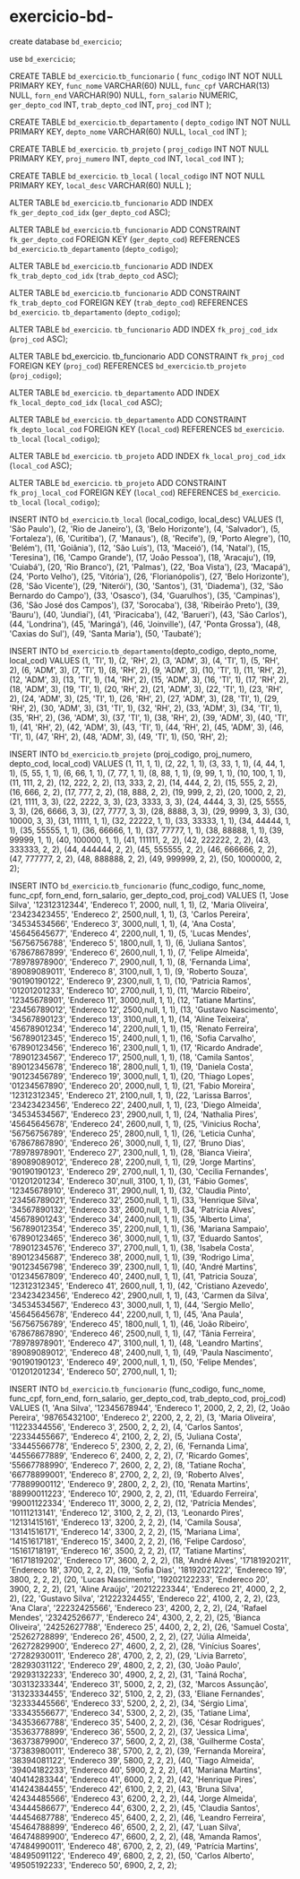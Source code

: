# exercicio-bd-

create database `bd_exercicio`;

use `bd_exercicio`;

CREATE TABLE `bd_exercicio`.`tb_funcionario` (
`func_codigo` INT NOT NULL PRIMARY KEY,
`func_nome` VARCHAR(60) NULL,
`func_cpf` VARCHAR(13) NULL,
`forn_end` VARCHAR(90) NULL,
`forn_salario` NUMERIC,
`ger_depto_cod` INT,
`trab_depto_cod` INT,
`proj_cod` INT
);

CREATE TABLE `bd_exercicio`.`tb_departamento` (
`depto_codigo` INT NOT NULL PRIMARY KEY,
`depto_nome` VARCHAR(60) NULL,
`local_cod` INT
);

 CREATE TABLE `bd_exercicio`. `tb_projeto` (
 `proj_codigo` INT NOT NULL PRIMARY KEY,
 `proj_numero` INT,
 `depto_cod` INT,
 `local_cod` INT
 );  
 
 CREATE TABLE `bd_exercicio`. `tb_local` (
 `local_codigo` INT NOT NULL PRIMARY KEY,
`local_desc` VARCHAR(60) NULL
);

ALTER TABLE `bd_exercicio`.`tb_funcionario`
ADD INDEX `fk_ger_depto_cod_idx` (`ger_depto_cod` ASC);

ALTER TABLE `bd_exercicio`.`tb_funcionario`
ADD CONSTRAINT `fk_ger_depto_cod`
    FOREIGN KEY (`ger_depto_cod`)
REFERENCES `bd_exercicio`.`tb_departamento` (`depto_codigo`);

ALTER TABLE `bd_exercicio`.`tb_funcionario`
ADD INDEX `fk_trab_depto_cod_idx` (`trab_depto_cod` ASC);

ALTER TABLE `bd_exercicio`.`tb_funcionario`
ADD CONSTRAINT `fk_trab_depto_cod`
    FOREIGN KEY (`trab_depto_cod`)
    REFERENCES `bd_exercicio`. `tb_departamento` (`depto_codigo`);

ALTER TABLE `bd_exercicio`. `tb_funcionario`
ADD INDEX `fk_proj_cod_idx` (`proj_cod` ASC);

ALTER TABLE bd_exercicio. tb_funcionario
ADD CONSTRAINT `fk_proj_cod`
    FOREIGN KEY (`proj_cod`)
    REFERENCES `bd_exercicio`.`tb_projeto` (`proj_codigo`);
 
ALTER TABLE `bd_exercicio`. `tb_departamento`
ADD INDEX `fk_local_depto_cod_idx` (`local_cod` ASC);

ALTER TABLE `bd_exercicio`. `tb_departamento`
ADD CONSTRAINT `fk_depto_local_cod`
    FOREIGN KEY (`local_cod`)
    REFERENCES `bd_exercicio`. `tb_local` (`local_codigo`);

ALTER TABLE `bd_exercicio`. `tb_projeto`
ADD INDEX `fk_local_proj_cod_idx` (`local_cod` ASC);

ALTER TABLE `bd_exercicio`. `tb_projeto`
ADD CONSTRAINT `fk_proj_local_cod`
    FOREIGN KEY (`local_cod`)
    REFERENCES `bd_exercicio`. `tb_local` (`local_codigo`);

INSERT INTO `bd_exercicio`.`tb_local` (local_codigo, local_desc) VALUES (1, 'São Paulo'),
(2, 'Rio de Janeiro'),
(3, 'Belo Horizonte'),
(4, 'Salvador'),
(5, 'Fortaleza'),
(6, 'Curitiba'),
(7, 'Manaus'),
(8, 'Recife'),
(9, 'Porto Alegre'),
(10, 'Belém'),
(11, 'Goiânia'),
(12, 'São Luís'),
(13, 'Maceió'),
(14, 'Natal'),
(15, 'Teresina'),
(16, 'Campo Grande'),
(17, 'João Pessoa'),
(18, 'Aracaju'),
(19, 'Cuiabá'),
(20, 'Rio Branco'),
(21, 'Palmas'),
(22, 'Boa Vista'),
(23, 'Macapá'),
(24, 'Porto Velho'),
(25, 'Vitória'),
(26, 'Florianópolis'),
(27, 'Belo Horizonte'),
(28, 'São Vicente'),
(29, 'Niterói'),
(30, 'Santos'),
(31, 'Diadema'),
(32, 'São Bernardo do Campo'),
(33, 'Osasco'),
(34, 'Guarulhos'),
(35, 'Campinas'),
(36, 'São José dos Campos'),
(37, 'Sorocaba'),
(38, 'Ribeirão Preto'),
(39, 'Bauru'),
(40, 'Jundiaí'),
(41, 'Piracicaba'),
(42, 'Barueri'),
(43, 'São Carlos'),
(44, 'Londrina'),
(45, 'Maringá'),
(46, 'Joinville'),
(47, 'Ponta Grossa'),
(48, 'Caxias do Sul'),
(49, 'Santa Maria'),
(50, 'Taubaté');

INSERT INTO `bd_exercicio`.`tb_departamento`(depto_codigo, depto_nome, local_cod) VALUES
(1, 'TI', 1),
(2, 'RH', 2),
(3, 'ADM', 3),
(4, 'TI', 1),
(5, 'RH', 2),
(6, 'ADM', 3),
(7, 'TI', 1),
(8, 'RH', 2),
(9, 'ADM', 3),
(10, 'TI', 1),
(11, 'RH', 2),
(12, 'ADM', 3),
(13, 'TI', 1),
(14, 'RH', 2),
(15, 'ADM', 3),
(16, 'TI', 1),
(17, 'RH', 2),
(18, 'ADM', 3),
(19, 'TI', 1),
(20, 'RH', 2),
(21, 'ADM', 3),
(22, 'TI', 1),
(23, 'RH', 2),
(24, 'ADM', 3),
(25, 'TI', 1),
(26, 'RH', 2),
(27, 'ADM', 3),
(28, 'TI', 1),
(29, 'RH', 2),
(30, 'ADM', 3),
(31, 'TI', 1),
(32, 'RH', 2),
(33, 'ADM', 3),
(34, 'TI', 1),
(35, 'RH', 2),
(36, 'ADM', 3),
(37, 'TI', 1),
(38, 'RH', 2),
(39, 'ADM', 3),
(40, 'TI', 1),
(41, 'RH', 2),
(42, 'ADM', 3),
(43, 'TI', 1),
(44, 'RH', 2),
(45, 'ADM', 3),
(46, 'TI', 1),
(47, 'RH', 2),
(48, 'ADM', 3),
(49, 'TI', 1),
(50, 'RH', 2);

INSERT INTO `bd_exercicio`.`tb_projeto` (proj_codigo, proj_numero, depto_cod, local_cod) VALUES
(1, 11, 1, 1),
(2, 22, 1, 1),
(3, 33, 1, 1),
(4, 44, 1, 1),
(5, 55, 1, 1),
(6, 66, 1, 1),
(7, 77, 1, 1),
(8, 88, 1, 1),
(9, 99, 1, 1),
(10, 100, 1, 1),
(11, 111, 2, 2),
(12, 222, 2, 2),
(13, 333, 2, 2),
(14, 444, 2, 2),
(15, 555, 2, 2),
(16, 666, 2, 2),
(17, 777, 2, 2),
(18, 888, 2, 2),
(19, 999, 2, 2),
(20, 1000, 2, 2),
(21, 1111, 3, 3),
(22, 2222, 3, 3),
(23, 3333, 3, 3),
(24, 4444, 3, 3),
(25, 5555, 3, 3),
(26, 6666, 3, 3),
(27, 7777, 3, 3),
(28, 8888, 3, 3),
(29, 9999, 3, 3),
(30, 10000, 3, 3),
(31, 11111, 1, 1),
(32, 22222, 1, 1),
(33, 33333, 1, 1),
(34, 44444, 1, 1),
(35, 55555, 1, 1),
(36, 66666, 1, 1),
(37, 77777, 1, 1),
(38, 88888, 1, 1),
(39, 99999, 1, 1),
(40, 100000, 1, 1),
(41, 111111, 2, 2),
(42, 222222, 2, 2),
(43, 333333, 2, 2),
(44, 444444, 2, 2),
(45, 555555, 2, 2),
(46, 666666, 2, 2),
(47, 777777, 2, 2),
(48, 888888, 2, 2),
(49, 999999, 2, 2),
(50, 1000000, 2, 2);

INSERT INTO `bd_exercicio`.`tb_funcionario` (func_codigo, func_nome, func_cpf, forn_end, forn_salario, ger_depto_cod, proj_cod) VALUES
(1, 'Jose Silva', '12312312344', 'Endereco 1', 2000, null, 1, 1),
(2, 'Maria Oliveira', '23423423455', 'Endereco 2', 2500,null, 1, 1),
(3, 'Carlos Pereira', '34534534566', 'Endereco 3', 3000,null, 1, 1),
(4, 'Ana Costa', '45645645677', 'Endereco 4', 2200,null, 1, 1),
(5, 'Lucas Mendes', '56756756788', 'Endereco 5', 1800,null, 1, 1),
(6, 'Juliana Santos', '67867867899', 'Endereco 6', 2600,null, 1, 1),
(7, 'Felipe Almeida', '78978978900', 'Endereco 7', 2900,null, 1, 1),
(8, 'Fernanda Lima', '89089089011', 'Endereco 8', 3100,null, 1, 1),
(9, 'Roberto Souza', '90190190122', 'Endereco 9', 2300,null, 1, 1),
(10, 'Patricia Ramos', '01201201233', 'Endereco 10', 2700,null, 1, 1),
(11, 'Marcio Ribeiro', '12345678901', 'Endereco 11', 3000,null, 1, 1),
(12, 'Tatiane Martins', '23456789012', 'Endereco 12', 2500,null, 1, 1),
(13, 'Gustavo Nascimento', '34567890123', 'Endereco 13', 3100,null, 1, 1),
(14, 'Aline Teixeira', '45678901234', 'Endereco 14', 2200,null, 1, 1),
(15, 'Renato Ferreira', '56789012345', 'Endereco 15', 2400,null, 1, 1),
(16, 'Sofia Carvalho', '67890123456', 'Endereco 16', 2300,null, 1, 1),
(17, 'Ricardo Andrade', '78901234567', 'Endereco 17', 2500,null, 1, 1),
(18, 'Camila Santos', '89012345678', 'Endereco 18', 2800,null, 1, 1),
(19, 'Daniela Costa', '90123456789', 'Endereco 19', 3000,null, 1, 1),
(20, 'Thiago Lopes', '01234567890', 'Endereco 20', 2000,null, 1, 1),
(21, 'Fabio Moreira', '12312312345', 'Endereco 21', 2100,null, 1, 1),
(22, 'Larissa Barros', '23423423456', 'Endereco 22', 2400,null, 1, 1),
(23, 'Diego Almeida', '34534534567', 'Endereco 23', 2900,null, 1, 1),
(24, 'Nathalia Pires', '45645645678', 'Endereco 24', 2600,null, 1, 1),
(25, 'Vinicius Rocha', '56756756789', 'Endereco 25', 2800,null, 1, 1),
(26, 'Leticia Cunha', '67867867890', 'Endereco 26', 3000,null, 1, 1),
(27, 'Bruno Dias', '78978978901', 'Endereco 27', 2300,null, 1, 1),
(28, 'Bianca Vieira', '89089089012', 'Endereco 28', 2200,null, 1, 1),
(29, 'Jorge Martins', '90190190123', 'Endereco 29', 2700,null, 1, 1),
(30, 'Cecilia Fernandes', '01201201234', 'Endereco 30',null, 3100, 1, 1),
(31, 'Fábio Gomes', '12345678910', 'Endereco 31', 2900,null, 1, 1),
(32, 'Claudia Pinto', '23456789021', 'Endereco 32', 2500,null, 1, 1),
(33, 'Henrique Silva', '34567890132', 'Endereco 33', 2600,null, 1, 1),
(34, 'Patrícia Alves', '45678901243', 'Endereco 34', 2400,null, 1, 1),
(35, 'Alberto Lima', '56789012354', 'Endereco 35', 2200,null, 1, 1),
(36, 'Mariana Sampaio', '67890123465', 'Endereco 36', 3000,null, 1, 1),
(37, 'Eduardo Santos', '78901234576', 'Endereco 37', 2700,null, 1, 1),
(38, 'Isabela Costa', '89012345687', 'Endereco 38', 2000,null, 1, 1),
(39, 'Rodrigo Lima', '90123456798', 'Endereco 39', 2300,null, 1, 1),
(40, 'André Martins', '01234567809', 'Endereco 40', 2400,null, 1, 1),
(41, 'Patricia Souza', '12312312345', 'Endereco 41', 2600,null, 1, 1),
(42, 'Cristiano Azevedo', '23423423456', 'Endereco 42', 2900,null, 1, 1),
(43, 'Carmen da Silva', '34534534567', 'Endereco 43', 3000,null, 1, 1),
(44, 'Sergio Mello', '45645645678', 'Endereco 44', 2200,null, 1, 1),
(45, 'Ana Paula', '56756756789', 'Endereco 45', 1800,null, 1, 1),
(46, 'João Ribeiro', '67867867890', 'Endereco 46', 2500,null, 1, 1),
(47, 'Tânia Ferreira', '78978978901', 'Endereco 47', 3100,null, 1, 1),
(48, 'Leandro Martins', '89089089012', 'Endereco 48', 2400,null, 1, 1),
(49, 'Paula Nascimento', '90190190123', 'Endereco 49', 2000,null, 1, 1),
(50, 'Felipe Mendes', '01201201234', 'Endereco 50', 2700,null, 1, 1);

INSERT INTO `bd_exercicio`.`tb_funcionario` (func_codigo, func_nome, func_cpf, forn_end, forn_salario, ger_depto_cod, trab_depto_cod, proj_cod) VALUES
(1, 'Ana Silva', '12345678944', 'Endereco 1', 2000, 2, 2, 2),
(2, 'João Pereira', '98765432100', 'Endereco 2', 2200, 2, 2, 2),
(3, 'Maria Oliveira', '11223344556', 'Endereco 3', 2500, 2, 2, 2),
(4, 'Carlos Santos', '22334455667', 'Endereco 4', 2100, 2, 2, 2),
(5, 'Juliana Costa', '33445566778', 'Endereco 5', 2300, 2, 2, 2),
(6, 'Fernanda Lima', '44556677889', 'Endereco 6', 2400, 2, 2, 2),
(7, 'Ricardo Gomes', '55667788990', 'Endereco 7', 2600, 2, 2, 2),
(8, 'Tatiane Rocha', '66778899001', 'Endereco 8', 2700, 2, 2, 2),
(9, 'Roberto Alves', '77889900112', 'Endereco 9', 2800, 2, 2, 2),
(10, 'Renata Martins', '88990011223', 'Endereco 10', 2900, 2, 2, 2),
(11, 'Eduardo Ferreira', '99001122334', 'Endereco 11', 3000, 2, 2, 2),
(12, 'Patrícia Mendes', '10111213141', 'Endereco 12', 3100, 2, 2, 2),
(13, 'Leonardo Pires', '12131415161', 'Endereco 13', 3200, 2, 2, 2),
(14, 'Camila Sousa', '13141516171', 'Endereco 14', 3300, 2, 2, 2),
(15, 'Mariana Lima', '14151617181', 'Endereco 15', 3400, 2, 2, 2),
(16, 'Felipe Cardoso', '15161718191', 'Endereco 16', 3500, 2, 2, 2),
(17, 'Tatiane Martins', '16171819202', 'Endereco 17', 3600, 2, 2, 2),
(18, 'André Alves', '17181920211', 'Endereco 18', 3700, 2, 2, 2),
(19, 'Sofia Dias', '18192021222', 'Endereco 19', 3800, 2, 2, 2),
(20, 'Lucas Nascimento', '19202122233', 'Endereco 20', 3900, 2, 2, 2),
(21, 'Aline Araújo', '20212223344', 'Endereco 21', 4000, 2, 2, 2),
(22, 'Gustavo Silva', '21222324455', 'Endereco 22', 4100, 2, 2, 2),
(23, 'Ana Clara', '22232425566', 'Endereco 23', 4200, 2, 2, 2),
(24, 'Rafael Mendes', '23242526677', 'Endereco 24', 4300, 2, 2, 2),
(25, 'Bianca Oliveira', '24252627788', 'Endereco 25', 4400, 2, 2, 2),
(26, 'Samuel Costa', '25262728899', 'Endereco 26', 4500, 2, 2, 2),
(27, 'Júlia Almeida', '26272829900', 'Endereco 27', 4600, 2, 2, 2),
(28, 'Vinícius Soares', '27282930011', 'Endereco 28', 4700, 2, 2, 2),
(29, 'Lívia Barreto', '28293031122', 'Endereco 29', 4800, 2, 2, 2),
(30, 'João Paulo', '29293132233', 'Endereco 30', 4900, 2, 2, 2),
(31, 'Tainá Rocha', '30313233344', 'Endereco 31', 5000, 2, 2, 2),
(32, 'Marcos Assunção', '31323334455', 'Endereco 32', 5100, 2, 2, 2),
(33, 'Eliane Fernandes', '32333445566', 'Endereco 33', 5200, 2, 2, 2),
(34, 'Sérgio Lima', '33343556677', 'Endereco 34', 5300, 2, 2, 2),
(35, 'Tatiane Lima', '34353667788', 'Endereco 35', 5400, 2, 2, 2),
(36, 'César Rodrigues', '35363778899', 'Endereco 36', 5500, 2, 2, 2),
(37, 'Jessica Lima', '36373879900', 'Endereco 37', 5600, 2, 2, 2),
(38, 'Guilherme Costa', '37383980011', 'Endereco 38', 5700, 2, 2, 2),
(39, 'Fernanda Moreira', '38394081122', 'Endereco 39', 5800, 2, 2, 2),
(40, 'Tiago Almeida', '39404182233', 'Endereco 40', 5900, 2, 2, 2),
(41, 'Mariana Martins', '40414283344', 'Endereco 41', 6000, 2, 2, 2),
(42, 'Henrique Pires', '41424384455', 'Endereco 42', 6100, 2, 2, 2),
(43, 'Bruna Silva', '42434485566', 'Endereco 43', 6200, 2, 2, 2),
(44, 'Jorge Almeida', '43444586677', 'Endereco 44', 6300, 2, 2, 2),
(45, 'Claudia Santos', '44454687788', 'Endereco 45', 6400, 2, 2, 2),
(46, 'Leandro Ferreira', '45464788899', 'Endereco 46', 6500, 2, 2, 2),
(47, 'Luan Silva', '46474889900', 'Endereco 47', 6600, 2, 2, 2),
(48, 'Amanda Ramos', '47484990011', 'Endereco 48', 6700, 2, 2, 2),
(49, 'Patrícia Martins', '48495091122', 'Endereco 49', 6800, 2, 2, 2),
(50, 'Carlos Alberto', '49505192233', 'Endereco 50', 6900, 2, 2, 2);


